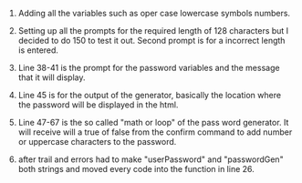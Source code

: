 1. Adding all the variables such as oper case lowercase symbols numbers.

2. Setting up all the prompts for the required length of 128 characters but I decided to do 150 to test it out. Second prompt is for a incorrect length is entered.

3. Line 38-41 is the prompt for the password variables and the message that it will display.

4. Line 45 is for the output of the generator, basically the location where the password will be displayed in the html.

5. Line 47-67 is the so called "math or loop" of the pass word generator. It will receive will a true of false from the confirm command to add number or uppercase characters to the password.

6. after trail and errors had to make "userPassword" and "passwordGen" both strings and moved every code into the function in line 26.
